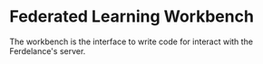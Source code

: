 # Federated Learning Workbench

The workbench is the interface to write code for interact with the Ferdelance's server.
